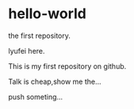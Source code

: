 # hello-world
the first repository.

lyufei here.

This is my first repository on github.

Talk is cheap,show me the...

push someting...